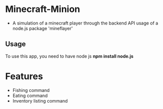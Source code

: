 # Minecraft-Minion
 - A simulation of a minecraft player through the backend API usage of a node.js package 'mineflayer'

## Usage
  To use this app, you need to have node js **npm install node.js**


# Features
  - Fishing command
  - Eating command
  - Inventory listing command
